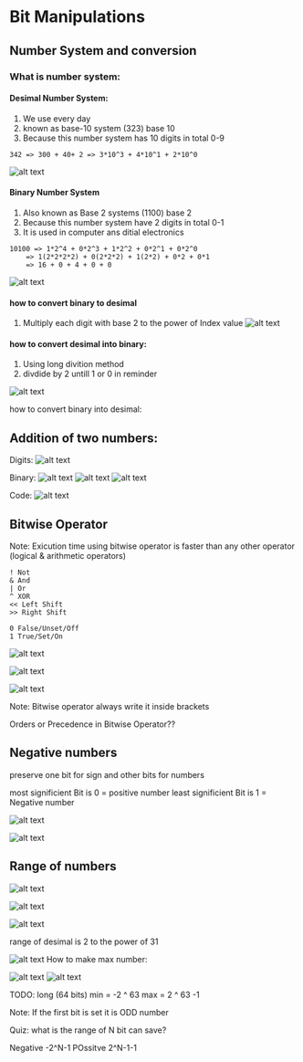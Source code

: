 # Bit Manipulations

## Number System and conversion

### What is number system:

#### Desimal Number System:
1. We use every day
2. known as base-10 system (323) base 10
3. Because this number system has 10 digits in total 0-9

```
342 => 300 + 40+ 2 => 3*10^3 + 4*10^1 + 2*10^0

```

![alt text](basicsImages/image.png)
#### Binary Number System
1. Also known as Base 2 systems (1100) base 2
2. Because this number system have 2 digits in total 0-1
3. It is used in computer ans ditial electronics

```
10100 => 1*2^4 + 0*2^3 + 1*2^2 + 0*2^1 + 0*2^0
    => 1(2*2*2*2) + 0(2*2*2) + 1(2*2) + 0*2 + 0*1
    => 16 + 0 + 4 + 0 + 0
```
![alt text](basicsImages/image-1.png)

#### how to convert binary to desimal
1. Multiply each digit with base 2 to the power of Index value
![alt text](basicsImages/image-2.png)

#### how to convert desimal into binary:
1. Using long divition method
2. divdide by 2 untill 1 or 0 in reminder

![alt text](basicsImages/image-3.png)



how to convert binary into desimal:

## Addition of two numbers:

Digits:
![alt text](basicsImages/image-4.png)

Binary:
![alt text](basicsImages/image-5.png)
![alt text](basicsImages/image-6.png)
![alt text](basicsImages/image-7.png)

Code:
![alt text](basicsImages/image-8.png)

## Bitwise Operator

Note: Exicution time using bitwise operator is faster than any other operator (logical & arithmetic operators)

```
! Not
& And
| Or
^ XOR
<< Left Shift
>> Right Shift

0 False/Unset/Off
1 True/Set/On
```
![alt text](basicsImages/image-9.png)

![alt text](basicsImages/image-10.png)

![alt text](basicsImages/image-11.png)

Note: Bitwise operator always write it inside brackets

Orders or Precedence in Bitwise Operator??

## Negative numbers

preserve one bit for sign and other bits for numbers

most significient Bit is 0 = positive number
least significient Bit is 1 = Negative number

![alt text](basicsImages/image-12.png)

![alt text](basicsImages/image-13.png)

## Range of numbers

![alt text](basicsImages/image-14.png)

![alt text](basicsImages/image-15.png)

![alt text](basicsImages/Notes_250422_091520_1.jpg)

range of desimal is 2 to the power of 31

![alt text](basicsImages/image-16.png)
How to make max number:

![alt text](basicsImages/image-17.png)
![alt text](basicsImages/image-18.png)

TODO: long (64 bits)
    min = -2 ^ 63
    max = 2 ^ 63 -1  

Note: If the first bit is set it is ODD number

Quiz: what is the range of N bit can save?

Negative -2^N-1
POssitve 2^N-1-1